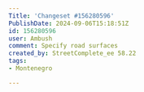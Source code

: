 ```yaml
---
Title: 'Changeset #156280596'
PublishDate: 2024-09-06T15:18:51Z
id: 156280596
user: Ambush
comment: Specify road surfaces
created_by: StreetComplete_ee 58.22
tags:
- Montenegro

---
```

